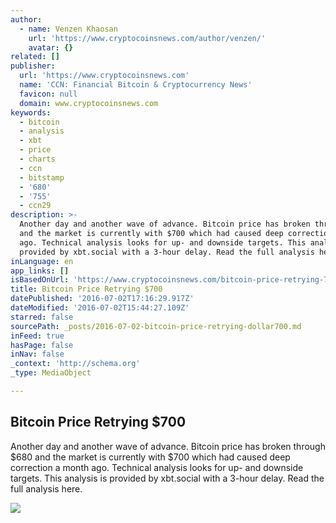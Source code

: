 ```yaml
---
author:
  - name: Venzen Khaosan
    url: 'https://www.cryptocoinsnews.com/author/venzen/'
    avatar: {}
related: []
publisher:
  url: 'https://www.cryptocoinsnews.com'
  name: 'CCN: Financial Bitcoin & Cryptocurrency News'
  favicon: null
  domain: www.cryptocoinsnews.com
keywords:
  - bitcoin
  - analysis
  - xbt
  - price
  - charts
  - ccn
  - bitstamp
  - '680'
  - '755'
  - ccn29
description: >-
  Another day and another wave of advance. Bitcoin price has broken through $680
  and the market is currently with $700 which had caused deep correction a month
  ago. Technical analysis looks for up- and downside targets. This analysis is
  provided by xbt.social with a 3-hour delay. Read the full analysis here.
inLanguage: en
app_links: []
isBasedOnUrl: 'https://www.cryptocoinsnews.com/bitcoin-price-retrying-700/'
title: Bitcoin Price Retrying $700
datePublished: '2016-07-02T17:16:29.917Z'
dateModified: '2016-07-02T15:44:27.109Z'
starred: false
sourcePath: _posts/2016-07-02-bitcoin-price-retrying-dollar700.md
inFeed: true
hasPage: false
inNav: false
_context: 'http://schema.org'
_type: MediaObject

---
```

<article style=""><h1>Bitcoin Price Retrying $700</h1><p>Another day and another wave of advance. Bitcoin price has broken through $680 and the market is currently with $700 which had caused deep correction a month ago. Technical analysis looks for up- and downside targets. This analysis is provided by xbt.social with a 3-hour delay. Read the full analysis here.</p><img src="https://www.cryptocoinsnews.com/wp-content/uploads/2016/07/Selection_20160702_003.png" /></article>